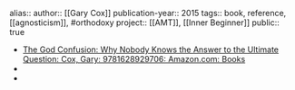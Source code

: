 alias::
author:: [[Gary Cox]] 
publication-year:: 2015
tags:: book, reference, [[agnosticism]], #orthodoxy 
project:: [[AMT]], [[Inner Beginner]] 
public:: true

- [The God Confusion: Why Nobody Knows the Answer to the Ultimate Question: Cox, Gary: 9781628929706: Amazon.com: Books](https://www.amazon.com/God-Confusion-Nobody-Ultimate-Question/dp/1628929707)
-
-